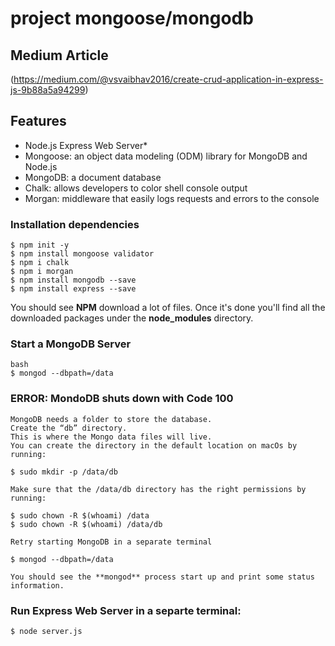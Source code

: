 # project mongoose/mongodb

## Medium Article ##
(https://medium.com/@vsvaibhav2016/create-crud-application-in-express-js-9b88a5a94299)

## Features
  - Node.js Express Web Server*
  - Mongoose: an object data modeling (ODM) library for MongoDB and Node.js
  - MongoDB: a document database
  - Chalk: allows developers to color shell console output
  - Morgan: middleware that easily logs requests and errors to the console

### Installation dependencies
```
$ npm init -y
$ npm install mongoose validator
$ npm i chalk
$ npm i morgan
$ npm install mongodb --save
$ npm install express --save
```
You should see **NPM** download a lot of files. Once it's done you'll find all the downloaded packages under the **node_modules** directory.

### Start a MongoDB Server
```
bash
$ mongod --dbpath=/data
```

### ERROR:  MondoDB shuts down with Code 100
```
MongoDB needs a folder to store the database.
Create the “db” directory.
This is where the Mongo data files will live.
You can create the directory in the default location on macOs by running:

$ sudo mkdir -p /data/db

Make sure that the /data/db directory has the right permissions by running:

$ sudo chown -R $(whoami) /data
$ sudo chown -R $(whoami) /data/db

Retry starting MongoDB in a separate terminal

$ mongod --dbpath=/data

You should see the **mongod** process start up and print some status information.
```

###  Run Express Web Server in a separte terminal:
`$ node server.js`
